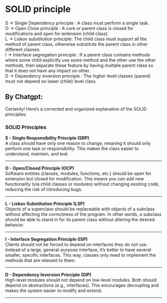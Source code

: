 # SOLID principle

S -> Single Dependency principle : A class must perform a single task.</br>
O -> Open Close principle : A core or parent class is closed for modifications and open for extension (child class).</br>
L -> Liskov substitution principle: The child class must support all the method of parent class, otherwise substitute the parent class in other different classes.</br>
I -> Interface segregation principle : If a parent class contains methods where some child explicitly use some method and the other use the other methods, then separate these feature by having multiple parent class so that it does not have any impact on other.</br>
D -> Dependency inversion principle : The higher level classes (parent) must not depend on lower (child) level  class.</br>

## **By Chatgpt:**
Certainly! Here’s a corrected and organized explanation of the SOLID principles:

### SOLID Principles

**S - Single Responsibility Principle (SRP)**  
A class should have only one reason to change, meaning it should only perform one task or responsibility. This makes the class easier to understand, maintain, and test.

---

**O - Open/Closed Principle (OCP)**  
Software entities (classes, modules, functions, etc.) should be open for extension but closed for modification. This means you can add new functionality (via child classes or modules) without changing existing code, reducing the risk of introducing bugs.

---

**L - Liskov Substitution Principle (LSP)**  
Objects of a superclass should be replaceable with objects of a subclass without affecting the correctness of the program. In other words, a subclass should be able to stand in for its parent class without altering the desired behavior.

---

**I - Interface Segregation Principle (ISP)**  
Clients should not be forced to depend on interfaces they do not use. Instead of a large, general-purpose interface, it’s better to have several smaller, specific interfaces. This way, classes only need to implement the methods that are relevant to them.

---

**D - Dependency Inversion Principle (DIP)**  
High-level modules should not depend on low-level modules. Both should depend on abstractions (e.g., interfaces). This encourages decoupling and makes the system easier to modify and extend.

---

